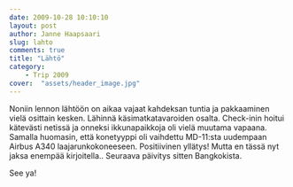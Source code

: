 ```yaml
---
date: 2009-10-28 10:10:10
layout: post
author: Janne Haapsaari
slug: lahto
comments: true
title: "Lähtö"
category:
    - Trip 2009
cover:  "assets/header_image.jpg"
---
```


Noniin lennon lähtöön on aikaa vajaat kahdeksan tuntia ja pakkaaminen vielä
osittain kesken. Lähinnä käsimatkatavaroiden osalta. Check-inin hoitui
kätevästi netissä ja onneksi ikkunapaikkoja oli vielä muutama vapaana. Samalla
huomasin, että konetyyppi oli vaihdettu MD-11:sta uudempaan Airbus A340
laajarunkokoneeseen. Positiivinen yllätys! Mutta en tässä nyt jaksa enempää
kirjoitella.. Seuraava päivitys sitten Bangkokista.

See ya!
